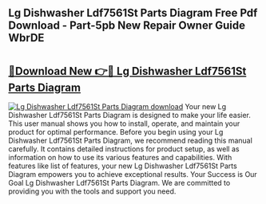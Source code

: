 ## Lg Dishwasher Ldf7561St Parts Diagram Free Pdf Download - Part-5pb New Repair Owner Guide WbrDE

# <h2><a href="http://dfppfe2.blite.top/?on=Lg+Dishwasher+Ldf7561St+Parts+Diagram">🔗Download New 👉🔴 Lg Dishwasher Ldf7561St Parts Diagram</a></h2>

[![Lg Dishwasher Ldf7561St Parts Diagram download](https://i.imgur.com/lujVjoI.png)](http://dfppfe2.blite.top/?on=Lg+Dishwasher+Ldf7561St+Parts+Diagram)
Your new Lg Dishwasher Ldf7561St Parts Diagram is designed to make your life easier. This user manual shows you how to install, operate, and maintain your product for optimal performance. Before you begin using your Lg Dishwasher Ldf7561St Parts Diagram, we recommend reading this manual carefully. It contains detailed instructions for product setup, as well as information on how to use its various features and capabilities. With features like list of features, your new Lg Dishwasher Ldf7561St Parts Diagram empowers you to achieve exceptional results. Your Success is Our Goal Lg Dishwasher Ldf7561St Parts Diagram. We are committed to providing you with the tools and support you need.
